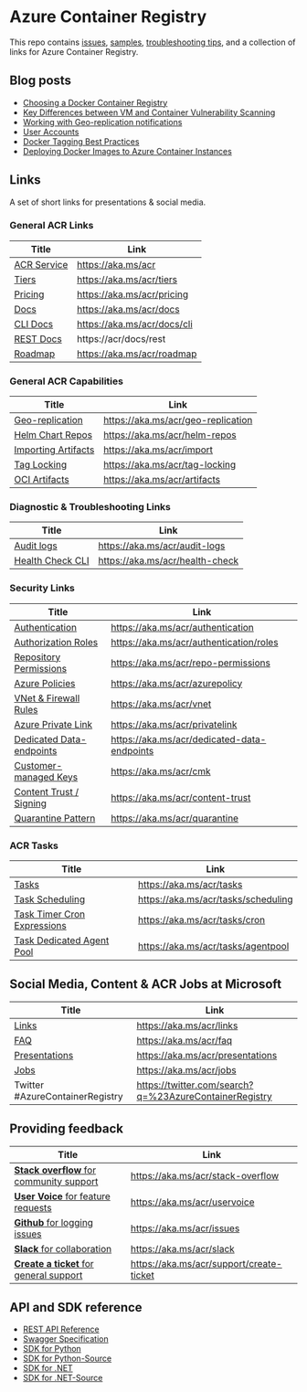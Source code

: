 # Azure Container Registry

This repo contains [issues](https://github.com/Azure/acr/issues), [samples](./docs), [troubleshooting tips](./docs/Troubleshooting%20Guide.md), and a collection of links for Azure Container Registry.

## Blog posts

* [Choosing a Docker Container Registry](https://stevelasker.blog/2018/11/14/choosing-a-docker-container-registry/)
* [Key Differences between VM and Container Vulnerability Scanning](https://stevelasker.blog/2018/06/27/key-differences-between-vm-and-container-vulnerability-scanning/)
* [Working with Geo-replication notifications](https://stevelasker.blog/2018/01/29/working-with-acr-geo-replication-notifications/)
* [User Accounts](https://stevelasker.blog/2016/11/17/azure-container-registry-user-accounts/)
* [Docker Tagging Best Practices](https://stevelasker.blog/2018/03/01/docker-tagging-best-practices-for-tagging-and-versioning-docker-images/)
* [Deploying Docker Images to Azure Container Instances](https://stevelasker.blog/2017/07/28/deploying-docker-images-from-the-azure-container-registry-to-azure-container-instances/)

## Links

A set of short links for presentations & social media.

### General ACR Links

| Title | Link |
| - | - |
| [ACR Service](https://aka.ms/acr) | https://aka.ms/acr |
| [Tiers](https://aka.ms/acr/tiers) | https://aka.ms/acr/tiers |
| [Pricing](https://aka.ms/acr/pricing) | https://aka.ms/acr/pricing |
| [Docs](https://aka.ms/acr/docs) | https://aka.ms/acr/docs |
| [CLI Docs](https://aka.ms/acr/docs/cli) | https://aka.ms/acr/docs/cli |
| [REST Docs](https://acr/docs/rest) | https://acr/docs/rest |
| [Roadmap](https://aka.ms/acr/roadmap) | https://aka.ms/acr/roadmap |

### General ACR Capabilities

| Title | Link |
| - | - |
| [Geo-replication](https://aka.ms/acr/geo-replication) | https://aka.ms/acr/geo-replication |
| [Helm Chart Repos](https://aka.ms/acr/helm-repos) | https://aka.ms/acr/helm-repos |
| [Importing Artifacts](https://aka.ms/acr/import) | https://aka.ms/acr/import |
| [Tag Locking](https://aka.ms/acr/tag-locking) | https://aka.ms/acr/tag-locking |
| [OCI Artifacts](https://aka.ms/acr/artifacts) | https://aka.ms/acr/artifacts |

### Diagnostic & Troubleshooting Links

| Title | Link |
| - | - |
| [Audit logs](https://aka.ms/acr/audit-logs) | https://aka.ms/acr/audit-logs |
| [Health Check CLI](https://aka.ms/acr/health-check) | https://aka.ms/acr/health-check |

### Security Links

| Title | Link |
| - | - |
| [Authentication](https://aka.ms/acr/authentication) | https://aka.ms/acr/authentication |
| [Authorization Roles](https://aka.ms/acr/authentication/roles) | https://aka.ms/acr/authentication/roles |
| [Repository Permissions](https://aka.ms/acr/repo-permissions) | https://aka.ms/acr/repo-permissions |
| [Azure Policies](https://aka.ms/acr/azurepolicy) | https://aka.ms/acr/azurepolicy |
| [VNet & Firewall Rules](https://aka.ms/acr/vnet) | https://aka.ms/acr/vnet |
| [Azure Private Link](https://aka.ms/acr/privatelink) | https://aka.ms/acr/privatelink |
| [Dedicated Data-endpoints](https://aka.ms/acr/dedicated-data-endpoints) | https://aka.ms/acr/dedicated-data-endpoints |
| [Customer-managed Keys](https://aka.ms/acr/cmk) | https://aka.ms/acr/cmk |
| [Content Trust / Signing](https://aka.ms/acr/content-trust) | https://aka.ms/acr/content-trust |
| [Quarantine Pattern](https://aka.ms/acr/quarantine) | https://aka.ms/acr/quarantine |

### ACR Tasks

| Title | Link |
| - | - |
| [Tasks](https://aka.ms/acr/tasks) | https://aka.ms/acr/tasks |
| [Task Scheduling](https://aka.ms/acr/tasks/scheduling) | https://aka.ms/acr/tasks/scheduling |
| [Task Timer Cron Expressions](https://aka.ms/acr/tasks/cron) | https://aka.ms/acr/tasks/cron |
| [Task Dedicated Agent Pool](https://aka.ms/acr/tasks/agentpool) | https://aka.ms/acr/tasks/agentpool |

## Social Media, Content & ACR Jobs at Microsoft

| Title | Link |
|-|-|
| [Links](https://aka.ms/acr/links) | https://aka.ms/acr/links |
| [FAQ](https://aka.ms/acr/faq) | https://aka.ms/acr/faq |
| [Presentations](https://aka.ms/acr/presentations) | https://aka.ms/acr/presentations |
| [Jobs](https://aka.ms/acr/jobs) | https://aka.ms/acr/jobs |
| Twitter #AzureContainerRegistry | https://twitter.com/search?q=%23AzureContainerRegistry |

## Providing feedback

| Title | Link |
|-|-|
| [**Stack overflow** for community support](https://aka.ms/acr/stack-overflow) | https://aka.ms/acr/stack-overflow |
| [**User Voice** for feature requests](https://aka.ms/acr/uservoice) | https://aka.ms/acr/uservoice |
| [**Github** for logging issues](https://aka.ms/acr/issues) | https://aka.ms/acr/issues |
| [**Slack** for collaboration](https://aka.ms/acr/slack) | https://aka.ms/acr/slack |
| [**Create a ticket** for general support](https://aka.ms/acr/support/create-ticket) | https://aka.ms/acr/support/create-ticket |

## API and SDK reference

* [REST API Reference](https://docs.microsoft.com/rest/api/containerregistry/)
* [Swagger Specification](https://github.com/Azure/azure-rest-api-specs/blob/master/specification/containerregistry/resource-manager/Microsoft.ContainerRegistry/stable/2017-10-01/containerregistry.json)
* [SDK for Python](https://pypi.python.org/pypi/azure-mgmt-containerregistry)
* [SDK for Python-Source](https://github.com/Azure/azure-sdk-for-python/tree/master/azure-mgmt-containerregistry)
* [SDK for .NET](https://www.nuget.org/packages/Microsoft.Azure.Management.ContainerRegistry)
* [SDK for .NET-Source](https://github.com/Azure/azure-sdk-for-net/tree/master/src/SDKs/ContainerRegistry)
